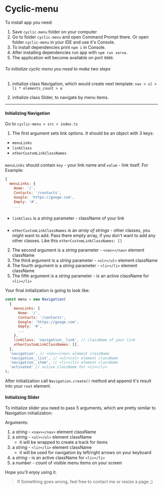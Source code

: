 # Cyclic-menu

To install app you need:

1. Save `cyclic-menu` folder on your computer
2. Go to folder `cyclic-menu` and open Command Prompt there. Or open folder `cyclic-menu` in your IDE and use it's Console.
3. To install dependencies print `npm i` in Console.
4. After installing dependencies run app with `npm run serve`.
5. The application will become available on port `9000`.

###### To initialize cyclic menu you need to make two steps

1. initialize class Navigation, which would create next template:
`nav > ul > li * elements_count > a`

2. initialize class Slider, to navigate by menu items.
---
#### Initializing Navigation

Go to `cyclic-menu > src > index.ts`

1. The first argument sets link options. It should be an object with 3 keys:
  * `menuLinks`
  * `linkClass`
  * `otherCustomLinkClassNames`
###
 `menuLinks` should contain `key` - your link name and `value` - link itself. For Example:
```js
{
  menuLinks: {
    Home: '/',
    Contacts: '/contacts',
    Google: 'https://googe.com',
    Empty: '#',
    ...
```
###
- `linkClass` is a *string* parameter - className of your link
###
- `otherCustomLinkClassNames` is an *array of strings* - other classes, you might want to add. Pass there empty array, if you don't want to add any other classes. Like this `otherCustomLinkClassNames: []`

2. The second argument is a *string* parameter - `<nav></nav>` element className
3. The third argument is a *string* parameter - `<ul></ul>` element className
4. The fourth argument is a *string* parameter - `<li></li>` element className
5. The fifth argument is a *string* parameter - is an active className for `<li></li>`

Your final initialization is going to look like:

```js
const menu = new Navigation(
  {
    menuLinks: {
      Home: '/',
      Contacts: '/contacts',
      Google: 'https://googe.com',
      Empty: '#',
      ...
    },
    linkClass: 'navigation__link', // className of your link
    otherCustomLinkClassNames: [],
  },
  'navigation', // <nav></nav> element className
  'navigation__list', // <ul></ul> element className
  'navigation__item', // <li></li> element className
  'activated' // active className for <li></li>
);
```

After initialization call `Navigation.create()` method and append it's result into your `root` element.

#### Initializing Slider

To initialize slider you need to pass 5 arguments, which are pretty similar to Navigation initialization:

Arguments:
1. a *string* - `<nav></nav>` element className
2. a *string* - `<ul></ul>` element className
   * it will be wrapped to create a track for items
3. a *string* - `<li></li>` element className
   * it will be used for navigation by left/right arrows on your keyboard
4. a *string* - is an active className for `<li></li>`
5. a *number* - count of visible menu items on your screen

Hope you'll enjoy using it.

> If Something goes wrong, feel free to contact me or resize a page ;)